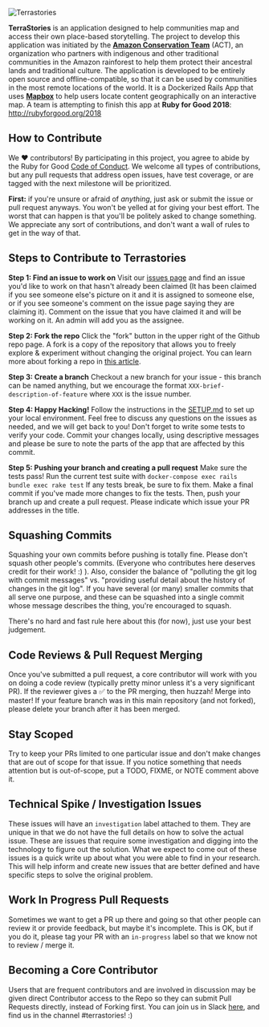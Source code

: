 ![Terrastories](https://www.amazonteam.org/wp-content/uploads/2018/09/logo-1170x164.png)

**TerraStories** is an application designed to help communities map and access their own place-based storytelling. The project to develop this application was initiated by the [**Amazon Conservation Team**](http://amazonteam.org) (ACT), an organization who partners with indigenous and other traditional communities in the Amazon rainforest to help them protect their ancestral lands and traditional culture. The application is developed to be entirely open source and offline-compatible, so that it can be used by communities in the most remote locations of the world. It is a Dockerized Rails App that uses [**Mapbox**](https://mapbox.com) to help users locate content geographically on an interactive map. A team is attempting to finish this app at **Ruby for Good 2018**: http://rubyforgood.org/2018

## How to Contribute
We ♥ contributors! By participating in this project, you agree to abide by the Ruby for Good [Code of Conduct](CODE_OF_CONDUCT.md). We welcome all types of contributions, but any pull requests that address open issues, have test coverage, or are tagged with the next milestone will be prioritized.

**First:** if you're unsure or afraid of *anything*, just ask or submit the issue or pull request anyways. You won't be yelled at for giving your best effort. The worst that can happen is that you'll be politely asked to change something. We appreciate any sort of contributions, and don't want a wall of rules to get in the way of that.

## Steps to Contribute to Terrastories
**Step 1: Find an issue to work on**
Visit our [issues page](https://github.com/rubyforgood/terrastories/network/members) and find an issue you'd like to work on that hasn't already been claimed (It has been claimed if you see someone else's picture on it and it is assigned to someone else, or if you see someone's comment on the issue page saying they are claiming it). Comment on the issue that you have claimed it and will be working on it. An admin will add you as the assignee. 

**Step 2: Fork the repo**
Click the "fork" button in the upper right of the Github repo page. A fork is a copy of the repository that allows you to freely explore & experiment without changing the original project. You can learn more about forking a repo in [this article](https://help.github.com/articles/fork-a-repo/).

**Step 3: Create a branch**
Checkout a new branch for your issue - this branch can be named anything, but we encourage the format  `XXX-brief-description-of-feature`  where  `XXX`  is the issue number.

**Step 4: Happy Hacking!**
Follow the instructions in the [SETUP.md](SETUP.md) to set up your local environment. Feel free to discuss any questions on the issues as needed, and we will get back to you! Don't forget to write some tests to verify your code. Commit your changes locally, using descriptive messages and please be sure to note the parts of the app that are affected by this commit.

**Step 5: Pushing your branch and creating a pull request**
Make sure the tests pass! Run the current test suite with `docker-compose exec rails bundle exec rake test` If any tests break, be sure to fix them. Make a final commit if you've made more changes to fix the tests. Then, push your branch up and create a pull request. Please indicate which issue your PR addresses in the title.

## Squashing Commits
Squashing your own commits before pushing is totally fine. Please don't squash other people's commits. (Everyone who contributes here deserves credit for their work! :) ). Also, consider the balance of "polluting the git log with commit messages" vs. "providing useful detail about the history of changes in the git log". If you have several (or many) smaller commits that all serve one purpose, and these can be squashed into a single commit whose message describes the thing, you're encouraged to squash.

There's no hard and fast rule here about this (for now), just use your best judgement.

## Code Reviews & Pull Request Merging
Once you've submitted a pull request, a core contributor will work with you on doing a code review (typically pretty minor unless it's a very significant PR). If the reviewer gives a ✅ to the PR merging, then huzzah! Merge into master! If your feature branch was in this main repository (and not forked), please delete your branch after it has been merged.

## Stay Scoped
Try to keep your PRs limited to one particular issue and don't make changes that are out of scope for that issue. If you notice something that needs attention but is out-of-scope, put a TODO, FIXME, or NOTE comment above it.

## Technical Spike / Investigation Issues
These issues will have an `investigation` label attached to them. They are unique in that we do not have the full details on how to solve the actual issue. These are issues that require some investigation and digging into the technology to figure out the solution. What we expect to come out of these issues is a quick write up about what you were able to find in your research. This will help inform and create new issues that are better defined and have specific steps to solve the original problem. 

## Work In Progress Pull Requests
Sometimes we want to get a PR up there and going so that other people can review it or provide feedback, but maybe it's incomplete. This is OK, but if you do it, please tag your PR with an  `in-progress`  label so that we know not to review / merge it.

## Becoming a Core Contributor
Users that are frequent contributors and are involved in discussion may be given direct Contributor access to the Repo so they can submit Pull Requests directly, instead of Forking first. You can join us in Slack [here](https://t.co/kUtI3lnpW1), and find us in the channel #terrastories! :)
